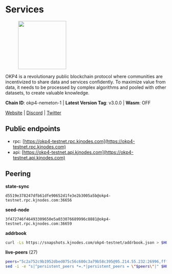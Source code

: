 # Services

<figure><img src="https://raw.githubusercontent.com/kj89/testnet_manuals/main/pingpub/logos/okp4.png" width="150" alt=""><figcaption></figcaption></figure>

OKP4 is a revolutionary public blockchain protocol where communities are incentivized to  share data and services confidently. To maximize value from data, it needs to be processed  by complex algorithms and pooled with other datasets, to create valuable knowledge.

**Chain ID**: okp4-nemeton-1 | **Latest Version Tag**: v3.0.0 | **Wasm**: OFF

[Website](https://okp4.network) | [Discord](https://discord.gg/okp4) | [Twitter](https://twitter.com/OKP4_Protocol)


## Public endpoints

* rpc: [https://okp4-testnet.rpc.kjnodes.com](https://okp4-testnet.rpc.kjnodes.com)
* api: [https://okp4-testnet.api.kjnodes.com](https://okp4-testnet.api.kjnodes.com)

## Peering

**state-sync**

```text
d5519e378247dfb61dfe90652d1fe3e2b3005a5b@okp4-testnet.rpc.kjnodes.com:36656
```

**seed-node**

```text
3f472746f46493309650e5a033076689996c8881@okp4-testnet.rpc.kjnodes.com:36659
```

**addrbook**
```bash
curl -Ls https://snapshots.kjnodes.com/okp4-testnet/addrbook.json > $HOME/.okp4d/config/addrbook.json
```

**live-peers** (27)
```bash
peers="5c2a752c9b1952dbed075c56c600c3a79b58c395@95.214.55.232:26996,fff0a8c202befd9459ff93783a0e7756da305fe3@38.242.150.63:16656,d4305fcb7b20dc96481a6ae6ae84f281f3413a4e@65.109.37.58:13656,82bb185819e5cf2bb6a9896447672efca27f28cb@65.109.15.202:26656,d5519e378247dfb61dfe90652d1fe3e2b3005a5b@65.109.68.190:36656,b2c6835ab2300785ca3bdc0e045d8861504a9ff4@185.194.219.96:26656,8cdeb85dada114c959c36bb59ce258c65ae3a09c@88.198.242.163:36656,b0b56d944cf1cc569a1e77e0923e075bad94d755@141.95.145.41:28656,be9841ace1d71a4c7681918ee39f5e00d8e96a82@213.239.216.252:36656,8a7605d8ae4338de5b7a0d5c70244ce05e377630@85.10.200.221:26656,d1a0ff9bd7ea1ebd06bc7158f3523f5e557328be@163.172.131.169:26656,2bfd405e8f0f176428e2127f98b5ec53164ae1f0@142.132.149.118:26656,854cc8b83a48ba4394c1940b57d0f42ec013e033@38.242.251.204:26656,ba469aac96159dbb49844406423180618d267007@65.108.120.21:26113,e755eb8016c2f6f5303b2f8d503d9126d235e80f@138.201.35.56:26656,f17338ec41b1b68b07063984feb407d9038cf78b@65.108.142.47:26616,9d1482bc31fb4578a5c7f7f65c4e0aaf2dfc2336@213.239.215.77:36656,2c6b5af41689145abb85f95cb49131ae9e193142@217.13.223.167:61356,307fb25cd6998d0d5bd1d947571f6043c6bb4069@65.109.31.114:2280,b7e01ffbe25214f24bb42f0e805d02940a7224df@194.163.172.115:17656,a490691c2a423573cb93bc23b13967ed9db0e3ff@146.190.44.218:26656,74349a1cb9479b291866debe2042de8a2e88b850@65.108.233.109:17656,2f6d5a319ebee0201dff4a0e3b7526d0863a4d32@65.109.85.225:6070,0b72828cc1466f5c1e74cc8d61817a7231274d75@165.232.180.181:26656,ebc272824924ea1a27ea3183dd0b9ba713494f83@95.214.55.198:26996,395848f060440388d4d6d2e8902b9851426c3ec0@51.159.153.211:26656,5ed1edac2d35c91577b34f6002c85927027058b9@95.217.202.49:30656"
sed -i -e "s|^persistent_peers *=.*|persistent_peers = \"$peers\"|" $HOME/.okp4d/config/config.toml
```
